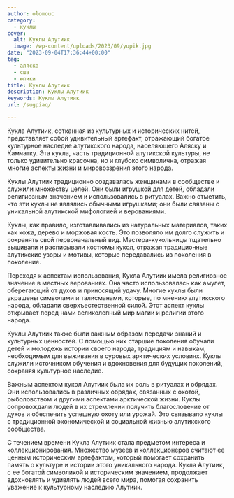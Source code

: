```yaml
---
author: olomouc
category:
  - куклы
cover:
  alt: Куклы Алутиик
  image: /wp-content/uploads/2023/09/yupik.jpg
date: "2023-09-04T17:36:44+00:00"
tag:
  - аляска
  - сша
  - юпики
title: Куклы Алутиик
description: Куклы Алутиик
keywords: Куклы Алутиик
url: /sugpiaq/

---
```

Кукла Алутиик, сотканная из культурных и исторических нитей, представляет собой удивительный артефакт, отражающий богатое культурное наследие алутикского народа, населяющего Аляску и Камчатку. Эта кукла, часть традиционной алутикской культуры, не только удивительно красочна, но и глубоко символична, отражая многие аспекты жизни и мировоззрения этого народа.

Куклы Алутиик традиционно создавалась женщинами в сообществе и служили множеству целей. Они были игрушкой для детей, обладали религиозным значением и использовались в ритуалах. Важно отметить, что эти куклы не являлись обычными игрушками; они были связаны с уникальной алутикской мифологией и верованиями.

Куклы, как правило, изготавливались из натуральных материалов, таких как кожа, дерево и моржовая кость. Это позволяло им долго служить и сохранять свой первоначальный вид. Мастера-кукольницы тщательно вышивали и расписывали костюмы кукол, отражая традиционные алутикские узоры и мотивы, которые передавались из поколения в поколение.

Переходя к аспектам использования, Кукла Алутиик имела религиозное значение в местных верованиях. Она часто использовалась как амулет, оберегающий от духов и приносящий удачу. Многие куклы были украшены символами и талисманами, которые, по мнению алутикского народа, обладали сверхъестественной силой. Этот аспект куклы открывает перед нами великолепный мир магии и религии этого народа.

Куклы Алутиик также были важным образом передачи знаний и культурных ценностей. С помощью них старшие поколения обучали детей и молодежь истории своего народа, традициям и навыкам, необходимым для выживания в суровых арктических условиях. Куклы служили источником обучения и вдохновения для будущих поколений, сохраняя культурное наследие.

Важным аспектом кукол Алутиик была их роль в ритуалах и обрядах. Они использовались в различных обрядах, связанных с охотой, рыболовством и другими аспектами арктической жизни. Куклы сопровождали людей в их стремлении получить благословение от духов и обеспечить успешную охоту или урожай. Это связывало куклы с традиционной экономической и социальной жизнью алутикского сообщества.

С течением времени Кукла Алутиик стала предметом интереса и коллекционирования. Множество музеев и коллекционеров считают ее ценным историческим артефактом, который помогает сохранить память о культуре и истории этого уникального народа. Кукла Алутиик, с ее богатой символикой и историческим значением, продолжает вдохновлять и удивлять людей всего мира, помогая сохранить уважение к культурному наследию Алутиик.

